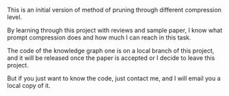 This is an initial version of method of pruning through different compression level. 

By learning through this project with reviews and sample paper, I know what prompt compression does and how much I can reach in this task.

The code of the knowledge graph one is on a local branch of this project, and it will be released once the paper is accepted or I decide to leave this project.

But if you just want to know the code, just contact me, and I will email you a local copy of it.
